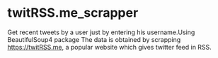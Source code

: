 # twitRSS.me_scrapper
Get recent tweets by a user just by entering his username.Using BeautifulSoup4 package The data is obtained by scrapping https://twitRSS.me, a popular website which gives twitter feed in RSS.
